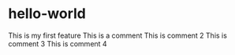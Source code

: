 # hello-world
This is my first feature
This is a comment
This is comment 2
This is comment 3
This is comment 4
